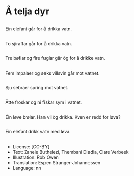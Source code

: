 # Å telja dyr

##
Éin elefant går for å drikka vatn.

##
To sjiraffar går for å drikka vatn.

##
Tre bøflar og fire fuglar går òg for å drikke vatn.

##
Fem impalaer og seks villsvin går mot vatnet.

##
Sju sebraer spring mot vatnet.

##
Åtte froskar og ni fiskar sym i vatnet.

##
Éin løve brølar. Han vil òg drikka. Kven er redd for løva?

##
Éin elefant drikk vatn med løva.

##
* License: [CC-BY]
* Text: Zanele Buthelezi, Thembani Dladla, Clare Verbeek
* Illustration: Rob Owen
* Translation: Espen Stranger-Johannessen
* Language: nn
